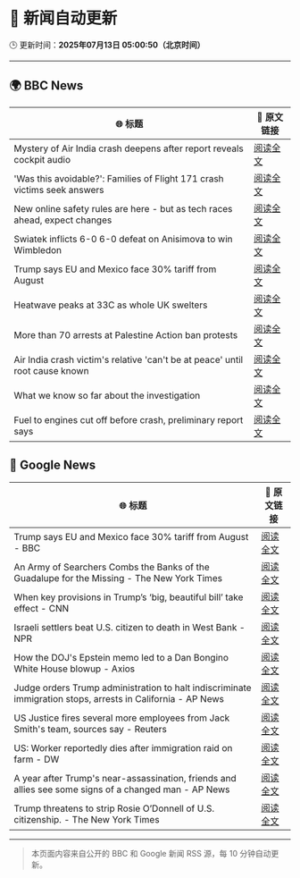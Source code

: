 # 🧠 新闻自动更新

🕒 更新时间：**2025年07月13日 05:00:50（北京时间）**

---

## 🌍 BBC News

| 🌐 标题 | 🔗 原文链接 |
|--------|-------------|
| Mystery of Air India crash deepens after report reveals cockpit audio | [阅读全文](https://www.bbc.com/news/articles/cx2gy78gpnqo) |
| 'Was this avoidable?': Families of Flight 171 crash victims seek answers | [阅读全文](https://www.bbc.com/news/articles/c5ylv04r1eyo) |
| New online safety rules are here - but as tech races ahead, expect changes | [阅读全文](https://www.bbc.com/news/articles/cj0mn7gmpplo) |
| Swiatek inflicts 6-0 6-0 defeat on Anisimova to win Wimbledon | [阅读全文](https://www.bbc.com/sport/tennis/articles/cdx5dnwr2pjo) |
| Trump says EU and Mexico face 30% tariff from August | [阅读全文](https://www.bbc.com/news/articles/cyvj13d9ylpo) |
| Heatwave peaks at 33C as whole UK swelters | [阅读全文](https://www.bbc.com/news/articles/c5y2jd5yye9o) |
| More than 70 arrests at Palestine Action ban protests | [阅读全文](https://www.bbc.com/news/articles/cq6mjg13dz6o) |
| Air India crash victim's relative 'can't be at peace' until root cause known | [阅读全文](https://www.bbc.com/news/articles/c80pmv1leg5o) |
| What we know so far about the investigation | [阅读全文](https://www.bbc.com/news/articles/c5y5nq170z4o) |
| Fuel to engines cut off before crash, preliminary report says | [阅读全文](https://www.bbc.com/news/articles/c79qrez8gqlo) |

## 📰 Google News

| 🌐 标题 | 🔗 原文链接 |
|--------|-------------|
| Trump says EU and Mexico face 30% tariff from August - BBC | [阅读全文](https://news.google.com/rss/articles/CBMiWkFVX3lxTE1VMEFaSVV1VERUMnJ5OFlzcm5Va1BRMGdKalgyVnJ0em94T0RmOTdWZmxndXJoNlF1dk96X2ljMHdfZ29qMHMzRjBxUUp2V0xHZUZ0c3NpMEdGUdIBX0FVX3lxTE4yTG53SGJoQllFSS1BMGtuU0ZyMHEtaVYxM0d5dUJ3V19RR3RhbUhrZEhMamhPNnF2YWQtYXJkelZEOFRSdTFEbmhsYzZERmp5aWxFRGZWTnRIbmItdkJJ?oc=5) |
| An Army of Searchers Combs the Banks of the Guadalupe for the Missing - The New York Times | [阅读全文](https://news.google.com/rss/articles/CBMiugFBVV95cUxPamg4NmQ0b1NZd3N6b0JRQXhiT2FqODZ4RXkwek5WT3NoNEN4Qk9naHNNUkdDWGRqZGE4cGpOaGJMSmoxV3A4bnIxVEpvaXlWYlFfMVQwMFZUdTFoNExMTnpsaTRRSk96YnI0Ymltc2d5THhDTjd0U0ZHSExsZ1VqOHpIVzZPX2VfUnhIVlpfdkc0M0R5OWNvYk9CS1p2aWZ5WnNUNENuSDZMV1NFb0lIN19OcEdJMkxFREE?oc=5) |
| When key provisions in Trump’s ‘big, beautiful bill’ take effect - CNN | [阅读全文](https://news.google.com/rss/articles/CBMiekFVX3lxTE1MeFJaSnl1MmZWUFR5a1lYTnRMQ1Jwd1I3bWVya1dIcWpsMWNvU1JMRXhsaDVqVjR5RGlqeC1hRlp2aEZRNmszUGNNenRUdUpqU2hkZXhpRlFGUFQtQVJKcTN5UTJ0WVpPNzN4aFZKb0QwalNvbFpqZW130gF_QVVfeXFMUG16QUpfZkY1V0RpaTVtaDNYdHZudUdDamRGenUwdlM4SzFRaEJ1ekYwQzR3WmUtNUQ2WUVIY2FFeWdzeXh0TVJZb2lacWFRQmtzLVM3UnFHeTF3cGlxMjNNZTZSOEFoTTBGMFY3WElKOFVqd3BacUM5TGtkRVFWRQ?oc=5) |
| Israeli settlers beat U.S. citizen to death in West Bank - NPR | [阅读全文](https://news.google.com/rss/articles/CBMijwFBVV95cUxQMk15cFJWRmcxb3hscUJLWDBNQ21XVEdiZ0d1QUNDY0VIMEU0SUdpOF9JQnZjWmVPVWdudjh5a0pTal8tUVlvOFRXU3hpdTdVeGVVMGZ2VHRXRUJPb2tHMFhXMHFDZTJncnJCWkkzWllPb09BMmxncjNlUVBFNExNelRaeVhvQTdyTUtYd1B3SQ?oc=5) |
| How the DOJ's Epstein memo led to a Dan Bongino White House blowup - Axios | [阅读全文](https://news.google.com/rss/articles/CBMidEFVX3lxTE1rTlVMNHdoRE1zdnA2VkhnelZpai1vWk9JVFIxR0RKWnNSZTh2VWlZeWRLMmNTY3BWRExadi0tMDZaa19sX1NVMmVfaWdXUi1zdkV5UV9lejZCWHhOMXhDY2JkZWFlYmUzajUzSFc3ZE1Sc1dv?oc=5) |
| Judge orders Trump administration to halt indiscriminate immigration stops, arrests in California - AP News | [阅读全文](https://news.google.com/rss/articles/CBMinAFBVV95cUxNMDJ2emlnT01OTG5vN1lNT0l3UDBFaHhUU2JnS1VtWFUyQVBvcGlrVXFZVzZlclJYTjJmWjVRNkJvd0pfRzhNdnRYU3lKZ1VKUGVPVGE4YUZQRGMwZW1wWVBLa2J5aV84cXZWc0FUbEQzeUtFd3kweWlqdGxDQ2hWX3dJYjFGZnNBWWNSR3Q0alR3VDFWSzB4SGVpaUU?oc=5) |
| US Justice fires several more employees from Jack Smith's team, sources say - Reuters | [阅读全文](https://news.google.com/rss/articles/CBMirwFBVV95cUxOZkJaUUhyeS1tcXFRbjBVaXh0WE9kM09EUXdzZUd5clY0Yy1ZSnpFdWRJSUJtbjBfOEVKcVRrVGx4UHZkWU1wT2E5bHdZX3VId2RCT2VtMEJtcEJIYXRnd0FRNFl1ZXlvb2VNSlo2VmlOc1NKNTBNUlB3WEJlS00tcDByQjhvcXgzVndGaHlRTG1BUzNNT2VpQmlvdF9tdjBfTFQyOHhvUWc4SGZoLUlJ?oc=5) |
| US: Worker reportedly dies after immigration raid on farm - DW | [阅读全文](https://news.google.com/rss/articles/CBMikwFBVV95cUxQbUt1YzZSQ3hOaWlTanFQeUVKeVJTY0gyMnZRcnUtYVZ0bWxJUjFlOHZMa040eUprRXpFU2Q2UlRBSWZ4X3V1cGlTV3gxZXFZXzgwUjhZLUtqdGRCQS1mTVJqMVo5d1NSb3YwQkpCQzVzYUdsMVl0VS02X24yMXdkWWFYYU83WllYMjZqMFJhRUl1S3fSAZMBQVVfeXFMTkt4TkkzUzFjc3RxTXpXNkRSQlRaaVJXdGNnWFgweWk3SW43RzZlRU95WmJJMGNab01nNGJFOGNsb0RGUmt4N1h2NmFMOUg3WnBVLWVmakwwdFExRTBxMkxJS3cwVjQ3dVJic0tNMTFzMUx1YkZpMmFqaEFzNWxoME91Z3RrTVlDaXdhelBrYk92VExn?oc=5) |
| A year after Trump's near-assassination, friends and allies see some signs of a changed man - AP News | [阅读全文](https://news.google.com/rss/articles/CBMinwFBVV95cUxOcFZ6MHNKUFY0cHM4UmtMUDBfdWNndzFwc2h0Q3VEQTJKcVdMTkRRc2JOUjE3ZEZMU256QWdsVXpTVUgwU2k1dU1QMUVoSDhWOEZPRU93dENTQW9TRFNySm5kMnFhS0ItTlpwNFVjd25JZXJ5eExRYnZIYUp5WkRFdVhlSnpxMFJxM01iYXE5YlJuNVFZcW44dkNBOC1mbWs?oc=5) |
| Trump threatens to strip Rosie O’Donnell of U.S. citizenship. - The New York Times | [阅读全文](https://news.google.com/rss/articles/CBMijAFBVV95cUxObHlBcDBueHd4Y0JPR1hIVVEyODJPb3lEcjE1dDNMX0pOVk5VT0dfRnUySmZZdHdNSzZpcjNUUW4yaGdtRXowTEpFbG9Gc0FKaVBYUVFleF9oeFBTVTNtZDA5VnM3Rk1ILXZRcy1tU19wZEJENVkxS1h5bnJTT0pwalcwY1JLa2E1UjJDTA?oc=5) |

---
> 本页面内容来自公开的 BBC 和 Google 新闻 RSS 源，每 10 分钟自动更新。